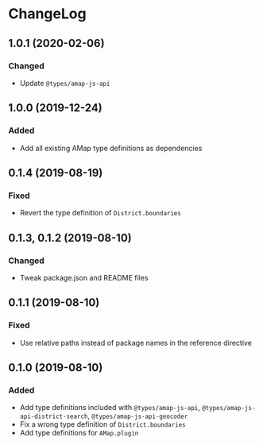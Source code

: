# ChangeLog

## 1.0.1 (2020-02-06)
### Changed
- Update `@types/amap-js-api`

## 1.0.0 (2019-12-24)
### Added
- Add all existing AMap type definitions as dependencies

## 0.1.4 (2019-08-19)
### Fixed
- Revert the type definition of `District.boundaries`

## 0.1.3, 0.1.2 (2019-08-10)
### Changed
- Tweak package.json and README files

## 0.1.1 (2019-08-10)
### Fixed
- Use relative paths instead of package names in the reference directive

## 0.1.0 (2019-08-10)
### Added
- Add type definitions included with `@types/amap-js-api`, `@types/amap-js-api-district-search`, `@types/amap-js-api-geocoder`
- Fix a wrong type definition of `District.boundaries`
- Add type definitions for `AMap.plugin`
